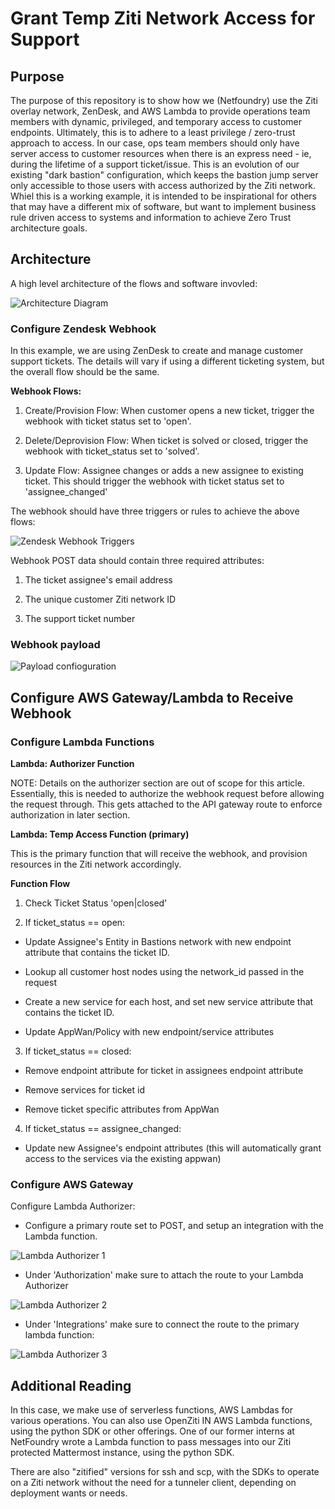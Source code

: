 # Grant Temp Ziti Network Access for Support

## Purpose

The purpose of this repository is to show how we (Netfoundry) use the Ziti overlay network, ZenDesk, and AWS Lambda to provide operations team members with dynamic, privileged, and temporary access to customer endpoints. Ultimately, this is to adhere to a least privilege / zero-trust approach to access. In our case, ops team members should only have server access to customer resources when there is an express need - ie, during the lifetime of a support ticket/issue.  This is an evolution of our existing "dark bastion" configuration, which keeps the bastion jump server only accessible to those users with access authorized by the Ziti network. Whiel this is a working example, it is intended to be inspirational for others that may have a different mix of software, but want to implement business rule driven access to systems and information to achieve Zero Trust architecture goals.

## Architecture

A high level architecture of the flows and software invovled:

![Architecture Diagram](ephemeralaccess_arch.png)

### Configure Zendesk Webhook

In this example, we are using ZenDesk to create and manage customer support tickets. The details will vary if using a different ticketing system, but the overall flow should be the same.

**Webhook Flows:**
1. Create/Provision Flow: When customer opens a new ticket, trigger the webhook with ticket status set to 'open'.

2. Delete/Deprovision Flow: When ticket is solved or closed, trigger the webhook with ticket_status set to 'solved'.

3. Update Flow: Assignee changes or adds a new assignee to existing ticket. This should trigger the webhook with ticket status set to 'assignee_changed'

The webhook should have three triggers or rules to achieve the above flows:

![Zendesk Webhook Triggers](ZDWebhook.png)

Webhook POST data should contain three required attributes:

1. The ticket assignee's email address

2. The unique customer Ziti network ID

3. The support ticket number

###  Webhook payload
![Payload confioguration](webhook_payload.png)

## Configure AWS Gateway/Lambda to Receive Webhook

### Configure Lambda Functions

**Lambda: Authorizer Function**

NOTE: Details on the authorizer section are out of scope for this article. Essentially, this is needed to authorize the webhook request before allowing the request through. This gets attached to the API gateway route to enforce authorization in later section.

**Lambda: Temp Access Function (primary)**

This is the primary function that will receive the webhook, and provision resources in the Ziti network accordingly.

**Function Flow**

1. Check Ticket Status 'open|closed'

2. If ticket_status == open:

- Update Assignee's Entity in Bastions network with new endpoint attribute that contains the ticket ID.

- Lookup all customer host nodes using the network_id passed in the request

- Create a new service for each host, and set new service attribute that contains the ticket ID.

- Update AppWan/Policy with new endpoint/service attributes

3. If ticket_status == closed:

- Remove endpoint attribute for ticket in assignees endpoint attribute

- Remove services for ticket id

- Remove ticket specific attributes from AppWan

4. If ticket_status == assignee_changed:

- Update new Assignee's endpoint attributes (this will automatically grant access to the services via the existing appwan)

### Configure AWS Gateway

Configure Lambda Authorizer:

- Configure a primary route set to POST, and setup an integration with the Lambda function.

![Lambda Authorizer 1](LambdaAuthorizer.png)

- Under 'Authorization' make sure to attach the route to your Lambda Authorizer

![Lambda Authorizer 2](LambdaAuthorizer_2.png)

- Under 'Integrations' make sure to connect the route to the primary lambda function:

![Lambda Authorizer 3](LambdaAuthorizer_3.png)

## Additional Reading

In this case, we make use of serverless functions, AWS Lambdas for various operations. You can also use OpenZiti IN AWS Lambda functions, using the python SDK or other offerings. One of our former interns at NetFoundry wrote a Lambda function to pass messages into our Ziti protected Mattermost instance, using the python SDK.

There are also "zitified" versions for ssh and scp, with the SDKs to operate on a Ziti network without the need for a tunneler client, depending on deployment wants or needs.
